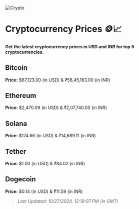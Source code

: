 
![Crypto](https://www.techguide.com.au/wp-content/uploads/2020/11/crypto3.jpeg)

# Cryptocurrency Prices 🪙📈

#### Get the latest cryptocurrency prices in USD and INR for top 5 cryptocurrencies.

## Bitcoin

**Price:** $67,123.00 (in USD) & ₹56,45,163.00 (in INR)

## Ethereum

**Price:** $2,470.09 (in USD) & ₹2,07,740.00 (in INR)

## Solana

**Price:** $174.66 (in USD) & ₹14,689.11 (in INR)

## Tether

**Price:** $1.00 (in USD) & ₹84.02 (in INR)

## Dogecoin

**Price:** $0.14 (in USD) & ₹11.59 (in INR)

> _Last Updated: 10/27/2024, 12:19:07 PM (in GMT)_

